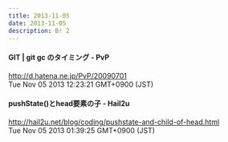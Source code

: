 ```yaml
---
title: 2013-11-05
date: 2013-11-05
description: B! 2
---
```


#### GIT | git gc のタイミング - PvP
http://d.hatena.ne.jp/PvP/20090701<br>
Tue Nov 05 2013 12:23:21 GMT+0900 (JST)<br>


#### pushState()とhead要素の子 - Hail2u
http://hail2u.net/blog/coding/pushstate-and-child-of-head.html<br>
Tue Nov 05 2013 01:39:25 GMT+0900 (JST)<br>


